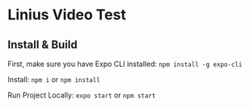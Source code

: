 # Linius Video Test

## Install & Build

First, make sure you have Expo CLI installed: `npm install -g expo-cli`

Install: `npm i` or `npm install`

Run Project Locally: `expo start` or `npm start`
